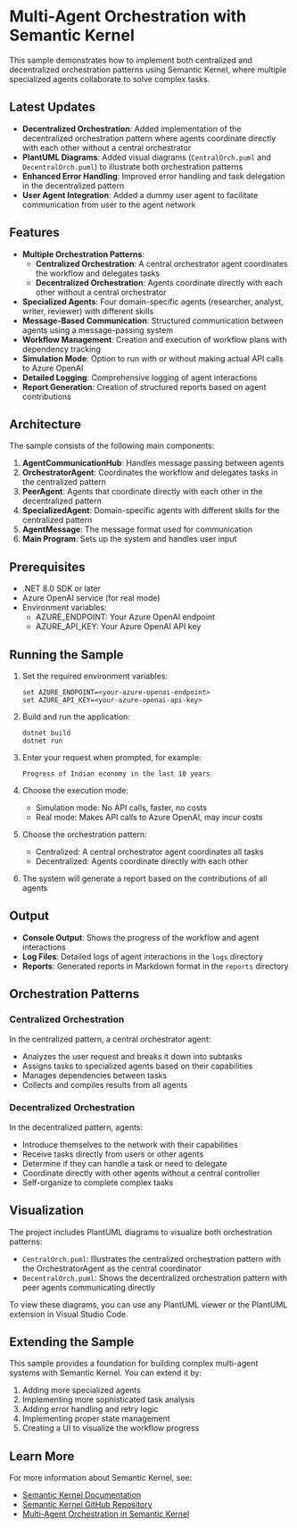 # Multi-Agent Orchestration with Semantic Kernel

This sample demonstrates how to implement both centralized and decentralized orchestration patterns using Semantic Kernel, where multiple specialized agents collaborate to solve complex tasks.

## Latest Updates

- **Decentralized Orchestration**: Added implementation of the decentralized orchestration pattern where agents coordinate directly with each other without a central orchestrator
- **PlantUML Diagrams**: Added visual diagrams (`CentralOrch.puml` and `DecentralOrch.puml`) to illustrate both orchestration patterns
- **Enhanced Error Handling**: Improved error handling and task delegation in the decentralized pattern
- **User Agent Integration**: Added a dummy user agent to facilitate communication from user to the agent network

## Features

- **Multiple Orchestration Patterns**:
  - **Centralized Orchestration**: A central orchestrator agent coordinates the workflow and delegates tasks
  - **Decentralized Orchestration**: Agents coordinate directly with each other without a central orchestrator
- **Specialized Agents**: Four domain-specific agents (researcher, analyst, writer, reviewer) with different skills
- **Message-Based Communication**: Structured communication between agents using a message-passing system
- **Workflow Management**: Creation and execution of workflow plans with dependency tracking
- **Simulation Mode**: Option to run with or without making actual API calls to Azure OpenAI
- **Detailed Logging**: Comprehensive logging of agent interactions
- **Report Generation**: Creation of structured reports based on agent contributions

## Architecture

The sample consists of the following main components:

1. **AgentCommunicationHub**: Handles message passing between agents
2. **OrchestratorAgent**: Coordinates the workflow and delegates tasks in the centralized pattern
3. **PeerAgent**: Agents that coordinate directly with each other in the decentralized pattern
4. **SpecializedAgent**: Domain-specific agents with different skills for the centralized pattern
5. **AgentMessage**: The message format used for communication
6. **Main Program**: Sets up the system and handles user input

## Prerequisites

- .NET 8.0 SDK or later
- Azure OpenAI service (for real mode)
- Environment variables:
  - AZURE_ENDPOINT: Your Azure OpenAI endpoint
  - AZURE_API_KEY: Your Azure OpenAI API key

## Running the Sample

1. Set the required environment variables:

   ```shell
   set AZURE_ENDPOINT=<your-azure-openai-endpoint>
   set AZURE_API_KEY=<your-azure-openai-api-key>
   ```

2. Build and run the application:

   ```shell
   dotnet build
   dotnet run
   ```

3. Enter your request when prompted, for example:

   ```text
   Progress of Indian economy in the last 10 years
   ```

4. Choose the execution mode:
   - Simulation mode: No API calls, faster, no costs
   - Real mode: Makes API calls to Azure OpenAI, may incur costs

5. Choose the orchestration pattern:
   - Centralized: A central orchestrator agent coordinates all tasks
   - Decentralized: Agents coordinate directly with each other

6. The system will generate a report based on the contributions of all agents

## Output

- **Console Output**: Shows the progress of the workflow and agent interactions
- **Log Files**: Detailed logs of agent interactions in the `logs` directory
- **Reports**: Generated reports in Markdown format in the `reports` directory

## Orchestration Patterns

### Centralized Orchestration

In the centralized pattern, a central orchestrator agent:

- Analyzes the user request and breaks it down into subtasks
- Assigns tasks to specialized agents based on their capabilities
- Manages dependencies between tasks
- Collects and compiles results from all agents

### Decentralized Orchestration

In the decentralized pattern, agents:

- Introduce themselves to the network with their capabilities
- Receive tasks directly from users or other agents
- Determine if they can handle a task or need to delegate
- Coordinate directly with other agents without a central controller
- Self-organize to complete complex tasks

## Visualization

The project includes PlantUML diagrams to visualize both orchestration patterns:

- `CentralOrch.puml`: Illustrates the centralized orchestration pattern with the OrchestratorAgent as the central coordinator
- `DecentralOrch.puml`: Shows the decentralized orchestration pattern with peer agents communicating directly

To view these diagrams, you can use any PlantUML viewer or the PlantUML extension in Visual Studio Code.

## Extending the Sample

This sample provides a foundation for building complex multi-agent systems with Semantic Kernel. You can extend it by:

1. Adding more specialized agents
2. Implementing more sophisticated task analysis
3. Adding error handling and retry logic
4. Implementing proper state management
5. Creating a UI to visualize the workflow progress

## Learn More

For more information about Semantic Kernel, see:

- [Semantic Kernel Documentation](https://learn.microsoft.com/en-us/semantic-kernel/)
- [Semantic Kernel GitHub Repository](https://github.com/microsoft/semantic-kernel)
- [Multi-Agent Orchestration in Semantic Kernel](https://learn.microsoft.com/en-us/semantic-kernel/)
